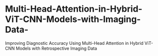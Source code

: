 # Multi-Head-Attention-in-Hybrid-ViT-CNN-Models-with-Imaging-Data-
Improving Diagnostic Accuracy Using Multi-Head Attention in Hybrid ViT-CNN Models with  Retrospective Imaging Data 
